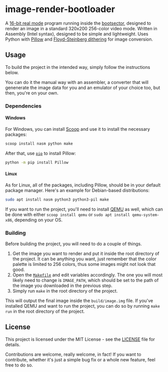 # image-render-bootloader
A [16-bit real mode](https://en.wikipedia.org/wiki/Real_mode) program running inside the [bootsector](https://en.wikipedia.org/wiki/Boot_sector), designed to render an image in a standard 320x200 256-color video mode. Written in Assembly (Intel syntax), designed to be simple and lightweight. Uses Python with [Pillow](https://pillow.readthedocs.io/en/stable/) and [Floyd-Steinberg dithering](https://en.wikipedia.org/wiki/Floyd%E2%80%93Steinberg_dithering) for image conversion.

## Usage
To build the project in the intended way, simply follow the instructions below.

You can do it the manual way with an assembler, a converter that will genenerate the image data for you and an emulator of your choice too, but then, you're on your own.

### Dependencies
#### Windows
For Windows, you can install [Scoop](https://scoop.sh/) and use it to install the necessary packages:
```powershell
scoop install nasm python make
```

After that, use [`pip`](https://pip.pypa.io/en/stable/) to install Pillow:
```bash
python -m pip install Pillow
```

#### Linux
As for Linux, all of the packages, including Pillow, should be in your default package manager. Here's an example for Debian-based distributions:
```bash
sudo apt install nasm python3 python3-pil make
```

If you want to run the project, you'll need to install [QEMU](https://www.qemu.org/) as well, which can be done with either `scoop install qemu` or `sudo apt install qemu-system-x86`, depending on your OS.

### Building
Before building the project, you will need to do a couple of things. 

1. Get the image you want to render and put it inside the root directory of the project. It can be anything you want, just remember that the color palette is limited to 256 colors, thus some images might not look that good.
2. Open the [`Makefile`](Makefile) and edit variables accordingly. The one you will most likely need to change is `IMAGE_PATH`, which should be set to the path of the image you downloaded in the previous step.
3. Simply run `make` in the root directory of the project.

This will output the final image inside the `build/image.img` file.
If you've installed QEMU and want to run the project, you can do so by running `make run` in the root directory of the project.

## License
This project is licensed under the MIT License - see the [LICENSE](LICENSE) file for details.

Contributions are welcome, really welcome, in fact! If you want to contribute, whether it's just a simple bug fix or a whole new feature, feel free to do so.